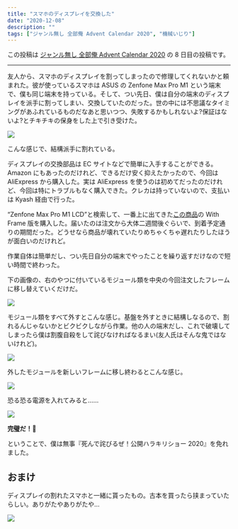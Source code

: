 ```yaml
---
title: "スマホのディスプレイを交換した"
date: "2020-12-08"
description: ""
tags: ["ジャンル無し 全部俺 Advent Calendar 2020", "機械いじり"]
---
```


この投稿は [ジャンル無し 全部俺 Advent Calendar 2020](https://adventar.org/calendars/5495) の 8 日目の投稿です。

---

友人から、スマホのディスプレイを割ってしまったので修理してくれないかと頼まれた。彼が使っているスマホは ASUS の Zenfone Max Pro M1 という端末で、僕も同じ端末を持っている。そして、つい先日、僕は自分の端末のディスプレイを派手に割ってしまい、交換していたのだった。世の中には不思議なタイミングがあふれているものだなあと思いつつ、失敗するかもしれないよ?保証はないよ?とチキチキの保身をした上で引き受けた。

![](IMG_20201208_201515.jpg)

こんな感じで、結構派手に割れている。

ディスプレイの交換部品は EC サイトなどで簡単に入手することができる。Amazon にもあったのだけれど、できるだけ安く抑えたかったので、今回は AliExpress から購入した。実は AliExpress を使うのは初めてだったのだけれど、今回は特にトラブルもなく購入できた。クレカは持っていないので、支払いは Kyash 経由で行った。

“Zenfone Max Pro M1 LCD”と検索して、一番上に出てきた[この商品](https://www.aliexpress.com/item/4001178280775.html)の With Frame 版を購入した。届いたのは注文から大体二週間後ぐらいで、到着予定通りの期間だった。どうせなら商品が壊れていたりめちゃくちゃ遅れたりしたほうが面白いのだけれど。

作業自体は簡単だし、つい先日自分の端末でやったことを繰り返すだけなので短い時間で終わった。

下の画像の、右のやつに付いているモジュール類を中央の今回注文したフレームに移し替えていくだけだ。

![](IMG_20201208_202404.jpg)

モジュール類をすべて外すとこんな感じ。基盤を外すときに結構しなるので、割れるんじゃないかとビクビクしながら作業。他の人の端末だし、これで破壊してしまったら僕は割腹自殺をして詫びなければなるまい(友人氏はそんな鬼ではないけれど)。

![](IMG_20201208_203733.jpg)

外したモジュールを新しいフレームに移し終わるとこんな感じ。

![](IMG_20201208_204313.jpg)

恐る恐る電源を入れてみると……

![](IMG_20201208_204839.jpg)

**完璧だ！🎉**

ということで、僕は無事『死んで詫びるぜ！公開ハラキリショー 2020』を免れました。

## おまけ

ディスプレイの割れたスマホと一緒に貰ったもの。古本を買ったら挟まっていたらしい。ありがたやありがたや…

![](IMG_20201208_234852.jpg)
